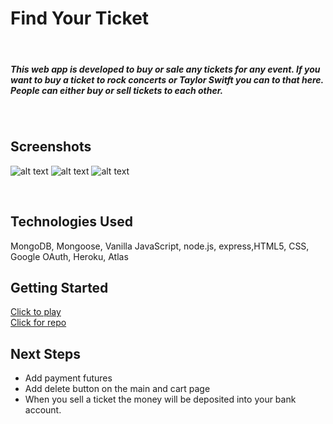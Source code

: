 # Find Your Ticket
​
##### This web app is developed to buy or sale any tickets for any event. If you want to buy a ticket to rock concerts or Taylor Switft you can to that here. People can either buy or sell tickets to each other. 
​
## Screenshots
​![alt text](https://i.imgur.com/lAZpz8n.jpg "Logo Title Text 1")
​![alt text](https://i.imgur.com/qFJ4AFI.jpg "Logo Title Text 1")
​![alt text](https://i.imgur.com/kUNHEiT.jpg "Logo Title Text 1")

​
## Technologies Used
MongoDB, Mongoose, Vanilla JavaScript, node.js, express,HTML5, CSS, Google OAuth, Heroku, Atlas
​
## Getting Started

​[Click to play](https://find-your-event.herokuapp.com/) <br>
​[Click for repo](https://https://github.com/Amir9499-99/Find-Your-Event/)

## Next Steps
- Add payment futures
- Add delete button on the main and cart page
- When you sell a ticket the money will be deposited into your bank account.

